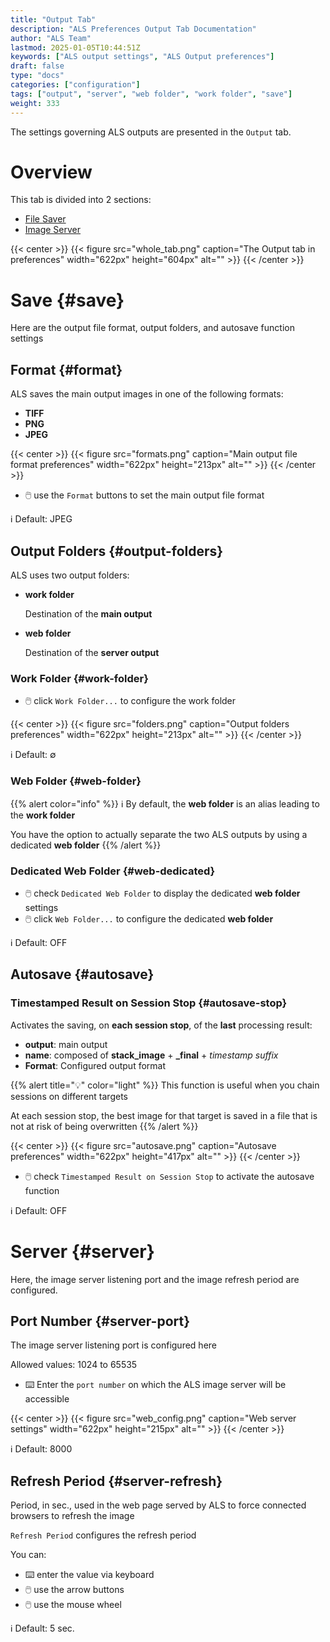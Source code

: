 ```yaml
---
title: "Output Tab"
description: "ALS Preferences Output Tab Documentation"
author: "ALS Team"
lastmod: 2025-01-05T10:44:51Z
keywords: ["ALS output settings", "ALS Output preferences"]
draft: false
type: "docs"
categories: ["configuration"]
tags: ["output", "server", "web folder", "work folder", "save"]
weight: 333
---
```


The settings governing ALS outputs are presented in the `Output` tab.

<div class="row">
<div class="col-md-4">

# Overview

This tab is divided into 2 sections:

- [File Saver](#save)
- [Image Server](#server)

</div>
<div class="col-md-8 d-flex align-items-center justify-content-center">
{{< center >}}
{{< figure src="whole_tab.png"
caption="The Output tab in preferences"
width="622px"
height="604px"
alt="" >}}
{{< /center >}}

</div>
</div>

# Save {#save}

Here are the output file format, output folders, and autosave function settings 

## Format {#format}

ALS saves the main output images in one of the following formats:
- **TIFF**
- **PNG**
- **JPEG**

{{< center >}}
{{< figure src="formats.png"
caption="Main output file format preferences"
width="622px"
height="213px"
alt="" >}}
{{< /center >}}

- 🖱️ use the `Format` buttons to set the main output file format

ℹ️ Default: JPEG

## Output Folders {#output-folders}

ALS uses two output folders:
- **work folder**

  Destination of the **main output**

- **web folder**

  Destination of the **server output**

### Work Folder {#work-folder}

- 🖱️ click `Work Folder...` to configure the work folder

{{< center >}}
{{< figure src="folders.png"
caption="Output folders preferences"
width="622px"
height="213px"
alt="" >}}
{{< /center >}}

ℹ️ Default: ∅

### Web Folder {#web-folder}

{{% alert color="info" %}}
ℹ️ By default, the **web folder** is an alias leading to the **work folder**

You have the option to actually separate the two ALS outputs by using a dedicated **web folder**
{{% /alert %}}

### Dedicated Web Folder {#web-dedicated}

- 🖱️ check `Dedicated Web Folder` to display the dedicated **web folder** settings
- 🖱️ click `Web Folder...` to configure the dedicated **web folder**

ℹ️ Default: OFF

## Autosave {#autosave}

### Timestamped Result on Session Stop {#autosave-stop}

Activates the saving, on **each session stop**, of the **last** processing result:

- **output**: main output
- **name**: composed of **stack_image** + **_final** + _timestamp suffix_
- **Format**: Configured output format

{{% alert title="💡" color="light" %}}
This function is useful when you chain sessions on different targets

At each session stop, the best image for that target is saved in a file that is not at risk 
of being overwritten
{{% /alert %}}

{{< center >}}
{{< figure src="autosave.png"
caption="Autosave preferences"
width="622px"
height="417px"
alt="" >}}
{{< /center >}}

- 🖱️ check `Timestamped Result on Session Stop` to activate the autosave function

ℹ️ Default: OFF

# Server {#server}

Here, the image server listening port and the image refresh period are configured.

## Port Number {#server-port}

The image server listening port is configured here

Allowed values: 1024 to 65535

- ⌨️ Enter the `port number` on which the ALS image server will be accessible

{{< center >}}
{{< figure src="web_config.png"
caption="Web server settings"
width="622px"
height="215px"
alt="" >}}
{{< /center >}}

ℹ️ Default: 8000

## Refresh Period {#server-refresh}

Period, in sec., used in the web page served by ALS to force connected browsers to refresh the image

`Refresh Period` configures the refresh period

You can:
- ⌨️ enter the value via keyboard
- 🖱️ use the arrow buttons
- 🖱️ use the mouse wheel

ℹ️ Default: 5 sec.
